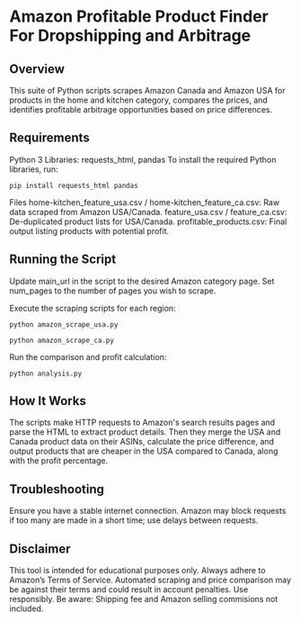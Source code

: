 # Amazon Profitable Product Finder For Dropshipping and Arbitrage 

## Overview
This suite of Python scripts scrapes Amazon Canada and Amazon USA for products in the home and kitchen category, compares the prices, and identifies 
profitable arbitrage opportunities based on price differences.

## Requirements
Python 3
Libraries: requests_html, pandas
To install the required Python libraries, run:

```
pip install requests_html pandas
```


Files
home-kitchen_feature_usa.csv / home-kitchen_feature_ca.csv: Raw data scraped from Amazon USA/Canada.
feature_usa.csv / feature_ca.csv: De-duplicated product lists for USA/Canada.
profitable_products.csv: Final output listing products with potential profit.

## Running the Script
Update main_url in the script to the desired Amazon category page.
Set num_pages to the number of pages you wish to scrape.

Execute the scraping scripts for each region:

```
python amazon_scrape_usa.py
```

```
python amazon_scrape_ca.py
```
Run the comparison and profit calculation:

```
python analysis.py
```

## How It Works

The scripts make HTTP requests to Amazon's search results pages and parse the HTML to extract product details. 
Then they merge the USA and Canada product data on their ASINs, calculate the price difference, and output products 
that are cheaper in the USA compared to Canada, along with the profit percentage.

## Troubleshooting

Ensure you have a stable internet connection.
Amazon may block requests if too many are made in a short time; use delays between requests.

## Disclaimer

This tool is intended for educational purposes only. Always adhere to Amazon’s Terms of Service. 
Automated scraping and price comparison may be against their terms and could result in account penalties. Use responsibly. 
Be aware: Shipping fee and Amazon selling commisions not included. 
